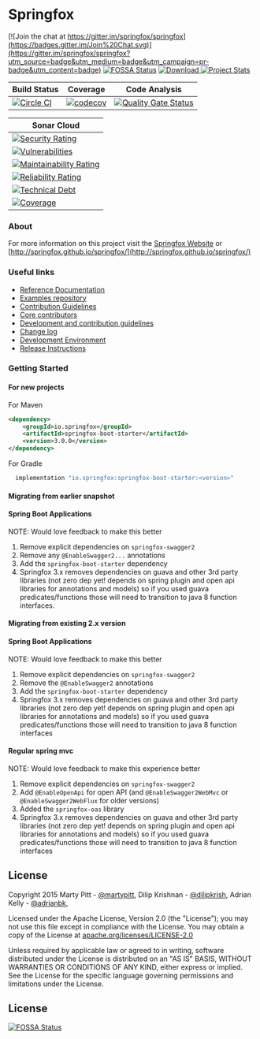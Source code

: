 # Springfox

[![Join the chat at https://gitter.im/springfox/springfox](https://badges.gitter.im/Join%20Chat.svg)](https://gitter.im/springfox/springfox?utm_source=badge&utm_medium=badge&utm_campaign=pr-badge&utm_content=badge)
[![FOSSA Status](https://app.fossa.io/api/projects/git%2Bgithub.com%2Fspringfox%2Fspringfox.svg?type=shield)](https://app.fossa.io/projects/git%2Bgithub.com%2Fspringfox%2Fspringfox?ref=badge_shield)
[ ![Download](https://api.bintray.com/packages/springfox/maven-repo/springfox/images/download.svg) ](https://bintray.com/springfox/maven-repo/springfox/_latestVersion) 
[![Project Stats](https://www.openhub.net/p/springfox/widgets/project_thin_badge.gif)](https://www.openhub.net/p/springfox)

| Build Status  | Coverage   | Code Analysis |
|---|---|---|
|[![Circle CI](https://circleci.com/gh/springfox/springfox/tree/master.svg?style=svg)](https://circleci.com/gh/springfox/springfox/tree/master)|[![codecov](https://codecov.io/gh/springfox/springfox/branch/master/graph/badge.svg)](https://codecov.io/gh/springfox/springfox) |[![Quality Gate Status](https://sonarcloud.io/api/project_badges/measure?project=springfox_springfox&metric=alert_status)](https://sonarcloud.io/dashboard?id=springfox_springfox)|

| Sonar Cloud |
|------------ |
|[![Security Rating](https://sonarcloud.io/api/project_badges/measure?project=springfox_springfox&metric=security_rating)](https://sonarcloud.io/dashboard?id=springfox_springfox)|
|[![Vulnerabilities](https://sonarcloud.io/api/project_badges/measure?project=springfox_springfox&metric=vulnerabilities)](https://sonarcloud.io/dashboard?id=springfox_springfox)|
|[![Maintainability Rating](https://sonarcloud.io/api/project_badges/measure?project=springfox_springfox&metric=sqale_rating)](https://sonarcloud.io/dashboard?id=springfox_springfox)|
|[![Reliability Rating](https://sonarcloud.io/api/project_badges/measure?project=springfox_springfox&metric=reliability_rating)](https://sonarcloud.io/dashboard?id=springfox_springfox)|
|[![Technical Debt](https://sonarcloud.io/api/project_badges/measure?project=springfox_springfox&metric=sqale_index)](https://sonarcloud.io/dashboard?id=springfox_springfox)|
|[![Coverage](https://sonarcloud.io/api/project_badges/measure?project=springfox_springfox&metric=coverage)](https://sonarcloud.io/dashboard?id=springfox_springfox)|

### About
For more information on this project visit the [Springfox Website](http://springfox.io) or
 [http://springfox.github.io/springfox/](http://springfox.github.io/springfox/)

### Useful links
- [Reference Documentation](http://springfox.io)
- [Examples repository](https://github.com/springfox/springfox-demos)
- [Contribution Guidelines](https://github.com/springfox/springfox/wiki/Contribution-guidelines)
- [Core contributors](http://springfox.github.io/springfox/contributors.html)
- [Development and contribution guidelines](https://github.com/martypitt/swagger-springmvc/wiki/Development)
- [Change log](docs/release-notes.md)
- [Development Environment](http://springfox.github.io/springfox/docs/current/#development-environment)
- [Release Instructions](http://springfox.github.io/springfox/docs/current/#releasing)

### Getting Started

#### For new projects
For Maven
```xml 
<dependency>
    <groupId>io.springfox</groupId>
    <artifactId>springfox-boot-starter</artifactId>
    <version>3.0.0</version>
</dependency>

```

For Gradle
```gradle 
  implementation "io.springfox:springfox-boot-starter:<version>"
```
#### Migrating from earlier snapshot 
#### Spring Boot Applications
NOTE: Would love feedback to make this better
1. Remove explicit dependencies on `springfox-swagger2`
2. Remove any `@EnableSwagger2...` annotations
3. Add the `springfox-boot-starter` dependency
4. Springfox 3.x removes dependencies on guava and other 3rd party libraries (not zero dep yet! depends on spring plugin
and open api libraries for annotations and models) so if you used guava predicates/functions those will need to 
transition to java 8 function interfaces.

#### Migrating from existing 2.x version
#### Spring Boot Applications
NOTE: Would love feedback to make this better
1. Remove explicit dependencies on `springfox-swagger2`
2. Remove the `@EnableSwagger2` annotations
3. Add the `springfox-boot-starter` dependency
4. Springfox 3.x removes dependencies on guava and other 3rd party libraries (not zero dep yet! depends on spring plugin
and open api libraries for annotations and models) so if you used guava predicates/functions those will need to 
transition to java 8 function interfaces 

#### Regular spring mvc  
NOTE: Would love feedback to make this experience better
1. Remove explicit dependencies on `springfox-swagger2`
2. Add `@EnableOpenApi` for open API (and `@EnableSwagger2WebMvc` or `@EnableSwagger2WebFlux` for older versions)  
3. Added the `springfox-oas` library 
4. Springfox 3.x removes dependencies on guava and other 3rd party libraries (not zero dep yet! depends on spring plugin
and open api libraries for annotations and models) so if you used guava predicates/functions those will need to 
transition to java 8 function interfaces 


License
-------

Copyright 2015 Marty Pitt - [@martypitt](https://github.com/martypitt), Dilip Krishnan - [@dilipkrish](https://github.com/dilipkrish),
Adrian Kelly -  [@adrianbk](https://github.com/adrianbk),

Licensed under the Apache License, Version 2.0 (the "License");
you may not use this file except in compliance with the License.
You may obtain a copy of the License at [apache.org/licenses/LICENSE-2.0](http://www.apache.org/licenses/LICENSE-2.0)

Unless required by applicable law or agreed to in writing, software
distributed under the License is distributed on an "AS IS" BASIS,
WITHOUT WARRANTIES OR CONDITIONS OF ANY KIND, either express or implied.
See the License for the specific language governing permissions and
limitations under the License.


## License
[![FOSSA Status](https://app.fossa.io/api/projects/git%2Bgithub.com%2Fspringfox%2Fspringfox.svg?type=large)](https://app.fossa.io/projects/git%2Bgithub.com%2Fspringfox%2Fspringfox?ref=badge_large)
